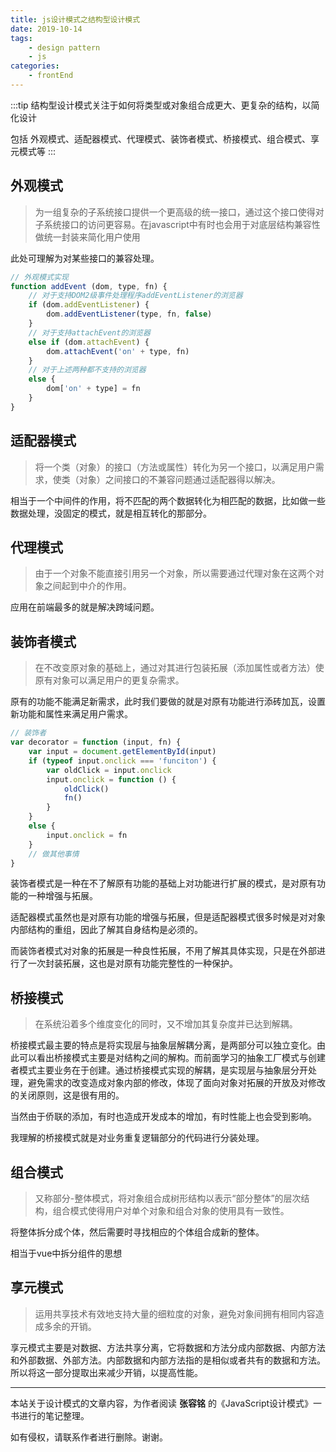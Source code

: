 ```yaml
---
title: js设计模式之结构型设计模式
date: 2019-10-14
tags: 
    - design pattern
    - js
categories:
    - frontEnd
---
```


:::tip
结构型设计模式关注于如何将类型或对象组合成更大、更复杂的结构，以简化设计

包括 外观模式、适配器模式、代理模式、装饰者模式、桥接模式、组合模式、享元模式等
:::

<!-- more -->

## 外观模式

> 为一组复杂的子系统接口提供一个更高级的统一接口，通过这个接口使得对子系统接口的访问更容易。在javascript中有时也会用于对底层结构兼容性做统一封装来简化用户使用

此处可理解为对某些接口的兼容处理。

```js
// 外观模式实现
function addEvent (dom, type, fn) {
    // 对于支持DOM2级事件处理程序addEventListener的浏览器
    if (dom.addEventListener) {
        dom.addEventListener(type, fn, false)
    }
    // 对于支持attachEvent的浏览器
    else if (dom.attachEvent) {
        dom.attachEvent('on' + type, fn)
    }
    // 对于上述两种都不支持的浏览器
    else {
        dom['on' + type] = fn
    }
}
```

## 适配器模式

> 将一个类（对象）的接口（方法或属性）转化为另一个接口，以满足用户需求，使类（对象）之间接口的不兼容问题通过适配器得以解决。

相当于一个中间件的作用，将不匹配的两个数据转化为相匹配的数据，比如做一些数据处理，没固定的模式，就是相互转化的那部分。

## 代理模式

> 由于一个对象不能直接引用另一个对象，所以需要通过代理对象在这两个对象之间起到中介的作用。

应用在前端最多的就是解决跨域问题。

## 装饰者模式

> 在不改变原对象的基础上，通过对其进行包装拓展（添加属性或者方法）使原有对象可以满足用户的更复杂需求。

原有的功能不能满足新需求，此时我们要做的就是对原有功能进行添砖加瓦，设置新功能和属性来满足用户需求。

```js
// 装饰者
var decorator = function (input, fn) {
    var input = document.getElementById(input)
    if (typeof input.onclick === 'funciton') {
        var oldClick = input.onclick
        input.onclick = function () {
            oldClick()
            fn()
        }
    }
    else {
        input.onclick = fn
    }
    // 做其他事情
}
```

装饰者模式是一种在不了解原有功能的基础上对功能进行扩展的模式，是对原有功能的一种增强与拓展。

适配器模式虽然也是对原有功能的增强与拓展，但是适配器模式很多时候是对对象内部结构的重组，因此了解其自身结构是必须的。

而装饰者模式对对象的拓展是一种良性拓展，不用了解其具体实现，只是在外部进行了一次封装拓展，这也是对原有功能完整性的一种保护。

## 桥接模式

> 在系统沿着多个维度变化的同时，又不增加其复杂度并已达到解耦。

桥接模式最主要的特点是将实现层与抽象层解耦分离，是两部分可以独立变化。由此可以看出桥接模式主要是对结构之间的解构。而前面学习的抽象工厂模式与创建者模式主要业务在于创建。通过桥接模式实现的解耦，是实现层与抽象层分开处理，避免需求的改变造成对象内部的修改，体现了面向对象对拓展的开放及对修改的关闭原则，这是很有用的。

当然由于侨联的添加，有时也造成开发成本的增加，有时性能上也会受到影响。

我理解的桥接模式就是对业务重复逻辑部分的代码进行分装处理。

## 组合模式

> 又称部分-整体模式，将对象组合成树形结构以表示“部分整体”的层次结构，组合模式使得用户对单个对象和组合对象的使用具有一致性。

将整体拆分成个体，然后需要时寻找相应的个体组合成新的整体。

相当于vue中拆分组件的思想

## 享元模式

> 运用共享技术有效地支持大量的细粒度的对象，避免对象间拥有相同内容造成多余的开销。

享元模式主要是对数据、方法共享分离，它将数据和方法分成内部数据、内部方法和外部数据、外部方法。内部数据和内部方法指的是相似或者共有的数据和方法。所以将这一部分提取出来减少开销，以提高性能。

---
本站关于设计模式的文章内容，为作者阅读 **张容铭** 的《JavaScript设计模式》一书进行的笔记整理。

如有侵权，请联系作者进行删除。谢谢。
